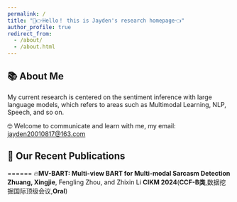 ```yaml
---
permalink: /
title: "🤣👉Hello！ this is Jayden's research homepage👈"
author_profile: true
redirect_from: 
  - /about/
  - /about.html
---
```


## 📚 About Me

My current research is centered on the sentiment inference with large language models, which refers to areas such as Multimodal Learning, NLP, Speech, and so on.

🤓 Welcome to communicate and learn with me, my email: jayden20010817@163.com


## 📣 Our Recent Publications
======
🔥**MV-BART: Multi-view BART for Multi-modal Sarcasm Detection**
**Zhuang, Xingjie**, Fengling Zhou, and Zhixin Li
 **CIKM 2024**(**CCF-B类**,数据挖掘国际顶级会议,**Oral**)





